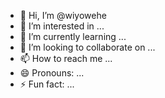 - 👋 Hi, I’m @wiyowehe
- 👀 I’m interested in ...
- 🌱 I’m currently learning ...
- 💞️ I’m looking to collaborate on ...
- 📫 How to reach me ...
- 😄 Pronouns: ...
- ⚡ Fun fact: ...

<!---
wiyowehe/wiyowehe is a ✨ special ✨ repository because its `README.md` (this file) appears on your GitHub profile.
You can click the Preview link to take a look at your changes.
--->
